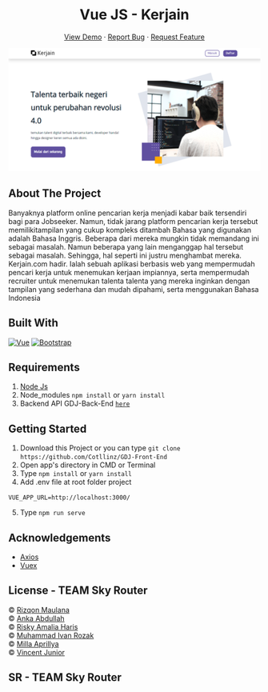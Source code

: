 <h1 align='center'>Vue JS - Kerjain</h1>
  <p align="center">
    <a href="https://kerjain.netlify.app/">View Demo</a>
    ·
    <a href="https://github.com/Cotllinz/SkyRouter_Fe/issues">Report Bug</a>
    ·
    <a href="https://github.com/Cotllinz/SkyRouter_Fe/pulls">Request Feature</a>
  </p>

![Image Banner](https://github.com/Anka-Abdullah/FE-kerjain.com/blob/main/src/assets/landingPage.png)

## About The Project

Banyaknya platform online pencarian kerja menjadi kabar baik tersendiri bagi para Jobseeker. Namun, tidak jarang platform
pencarian kerja tersebut memilikitampilan yang cukup kompleks ditambah Bahasa yang digunakan adalah Bahasa Inggris.
Beberapa dari mereka mungkin tidak memandang ini sebagai masalah. Namun beberapa yang lain menganggap hal
tersebut sebagai masalah. Sehingga, hal seperti ini justru menghambat mereka. Kerjain.com hadir. Ialah sebuah aplikasi
berbasis web yang mempermudah pencari kerja untuk menemukan kerjaan impiannya, serta mempermudah recruiter
untuk menemukan talenta talenta yang mereka inginkan dengan tampilan yang sederhana dan mudah dipahami, serta
menggunakan Bahasa Indonesia

## Built With

[![Vue](https://img.shields.io/badge/Vue-v2.6.11-green)](https://github.com/vuejs/vue)
[![Bootstrap](https://img.shields.io/badge/Bootstrap-v4.5.x-blue)](https://github.com/bootstrap-vue/bootstrap-vue)

## Requirements

1. <a href="https://nodejs.org/en/download/">Node Js</a>
2. Node_modules `npm install` or `yarn install`
3. Backend API GDJ-Back-End [`here`](https://github.com/vincentJunior1/Backend-Kerjain)

## Getting Started

1. Download this Project or you can type `git clone https://github.com/Cotllinz/GDJ-Front-End`
2. Open app's directory in CMD or Terminal
3. Type `npm install` or `yarn install`
4. Add .env file at root folder project

```
VUE_APP_URL=http://localhost:3000/
```

5. Type `npm run serve`

## Acknowledgements

- [Axios](https://www.npmjs.com/package/axios)
- [Vuex](https://vuex.vuejs.org/)

## License - TEAM Sky Router

© [Rizqon Maulana](https://github.com/rizqonmaulana)<br>
© [Anka Abdullah](https://github.com/Anka-Abdullah)<br>
© [Risky Amalia Haris](https://github.com/riskyamaliaharis)<br>
© [Muhammad Ivan Rozak](https://github.com/ivanrozak)<br>
© [Milla Aprillya](https://github.com/millaaprillya)<br>
© [Vincent Junior](https://github.com/vincentJunior1)

## SR - TEAM Sky Router
